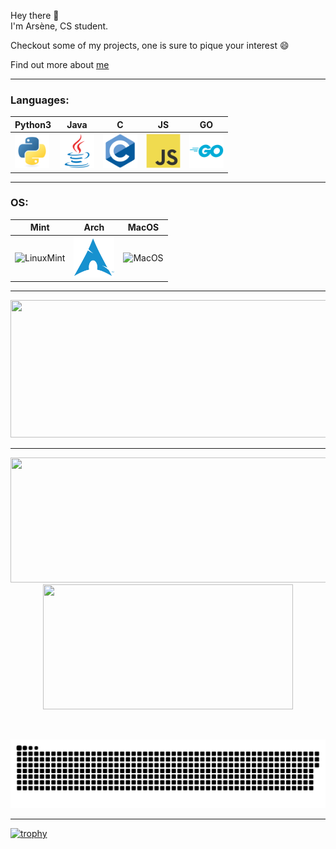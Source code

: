 Hey there 👋  
I'm Arsène, CS student.   

Checkout some of my projects, one is sure to pique your interest :smile:

Find out more about [me](https://arskan17.github.io/)


---

### Languages:
| Python3 | Java | C | JS | GO |
|----------|----------|----------|-----|-----|
|  <img src="https://github.com/devicons/devicon/blob/master/icons/python/python-original.svg" title="Python"  alt="Python" width="55" height="55"/> |  <img src="https://github.com/devicons/devicon/blob/master/icons/java/java-original.svg" title="Java" alt="Java" width="55" height="55"/> |  <img src="https://github.com/devicons/devicon/blob/master/icons/c/c-original.svg" title="C"  alt="C" width="55" height="55"/> |  <img src="https://github.com/devicons/devicon/blob/master/icons/javascript/javascript-original.svg" title="JavaScript" alt="JavaScript" width="55" height="55"/> |  <img src="https://github.com/devicons/devicon/blob/master/icons/go/go-original-wordmark.svg" title="Solidity" alt="Solidity" width="55" height="55"/>| 


---


### OS:

| Mint | Arch | MacOS |
|----------|----------|----------|
| <img src="https://upload.wikimedia.org/wikipedia/commons/3/3f/Linux_Mint_logo_without_wordmark.svg" title="LinuxMint" alt="LinuxMint" width="65" height="65"/> | <img src="https://github.com/devicons/devicon/blob/master/icons/archlinux/archlinux-original.svg" title="ArchLinux" alt="ArchLinux" width="65" height="65"/> | <img src="https://upload.wikimedia.org/wikipedia/commons/c/c9/Finder_Icon_macOS_Big_Sur.png" title="MacOS" alt="MacOS" width="65" height="65"/> |

---

  
<p align="center">
  <img width="800" height="220" src="https://streak-stats.demolab.com?user=arskan17&theme=highcontrast&hide_border=true&border_radius=5&card_width=800">
</p>


---




<p align="center">
  <img width="600" height="200" src="https://github-readme-stats.vercel.app/api?username=arskan17&show_icons=true&theme=vision-friendly-dark">
  <img width="400" height="200" src="https://github-readme-stats.vercel.app/api/top-langs/?username=arskan17&size_weight=0.0005&count_weight=0.3&layout=compact&theme=vision-friendly-dark">
</p>
 


<div id="header" align="center">
  <img src="https://komarev.com/ghpvc/?username=arskan17&style=for-the-badge&color=orange" alt=""/>
</div>

<p align="center">
 <img width="1000" src="assets/github-snake.svg" alt="snake"/>
</p>


---


[![trophy](https://github-profile-trophy.vercel.app/?username=arskan17&title=Stars,Followers,Commits,Repositories,MultipleLang,PullRequest&theme=onedark)](https://github.com/ryo-ma/github-profile-trophy)

